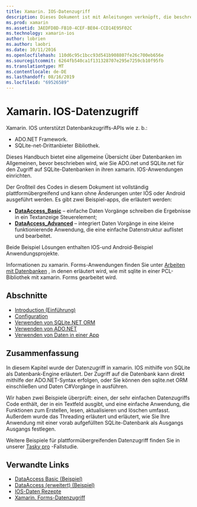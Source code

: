 ```yaml
---
title: Xamarin. IOS-Datenzugriff
description: Dieses Dokument ist mit Anleitungen verknüpft, die beschreiben, wie lokale Datenbanken in einer xamarin. IOS-Anwendung verwendet werden. In verknüpften Inhalten werden sqlite.net, ADO.net und mehr erläutert.
ms.prod: xamarin
ms.assetid: 3AEDFD8D-FB10-4CEF-BE04-CCD14E95F02C
ms.technology: xamarin-ios
author: lobrien
ms.author: laobri
ms.date: 10/11/2016
ms.openlocfilehash: 110d6c95c1bcc93d541b908807fe26c700eb656e
ms.sourcegitcommit: 6264fb540ca1f131328707e295e7259cb10f95fb
ms.translationtype: MT
ms.contentlocale: de-DE
ms.lasthandoff: 08/16/2019
ms.locfileid: "69526589"
---
```

# <a name="xamarinios-data-access"></a>Xamarin. IOS-Datenzugriff

Xamarin. IOS unterstützt Datenbankzugriffs-APIs wie z. b.:

- ADO.NET Framework.
- SQLite-net-Drittanbieter Bibliothek.

Dieses Handbuch bietet eine allgemeine Übersicht über Datenbanken im Allgemeinen, bevor beschrieben wird, wie Sie ADO.net und SQLite.net für den Zugriff auf SQLite-Datenbanken in ihren xamarin. IOS-Anwendungen einrichten. 

Der Großteil des Codes in diesem Dokument ist vollständig plattformübergreifend und kann ohne Änderungen unter IOS oder Android ausgeführt werden. Es gibt zwei Beispiel-apps, die erläutert werden:

- [**DataAccess_Basic**](https://github.com/xamarin/mobile-samples/tree/master/DataAccess/Basic) – einfache Daten Vorgänge schreiben die Ergebnisse in ein Textanzeige Steuerelement;
- [**DataAccess_Advanced**](https://github.com/xamarin/mobile-samples/tree/master/DataAccess/Advanced) – integriert Daten Vorgänge in eine kleine funktionierende Anwendung, die eine einfache Datenstruktur auflistet und bearbeitet.

Beide Beispiel Lösungen enthalten IOS-und Android-Beispiel Anwendungsprojekte.

Informationen zu xamarin. Forms-Anwendungen finden Sie unter [Arbeiten mit Datenbanken](~/xamarin-forms/data-cloud/data/databases.md) , in denen erläutert wird, wie mit sqlite in einer PCL-Bibliothek mit xamarin. Forms gearbeitet wird.

## <a name="sections"></a>Abschnitte

- [Introduction (Einführung)](introduction.md)
- [Configuration](configuration.md)
- [Verwenden von SQLite.NET ORM](using-sqlite-orm.md)
- [Verwenden von ADO.NET](using-adonet.md)
- [Verwenden von Daten in einer App](using-data-in-an-app.md)

## <a name="summary"></a>Zusammenfassung

In diesem Kapitel wurde der Datenzugriff in xamarin. IOS mithilfe von SQLite als Datenbank-Engine erläutert. Der Zugriff auf die Datenbank kann direkt mithilfe der ADO.NET-Syntax erfolgen, oder Sie können den sqlite.net ORM einschließen und Daten C#Vorgänge in ausführen.

Wir haben zwei Beispiele überprüft: einen, der sehr einfachen Datenzugriffs Code enthält, der in ein Textfeld ausgibt, und eine einfache Anwendung, die Funktionen zum Erstellen, lesen, aktualisieren und löschen umfasst. Außerdem wurde das Threading erläutert und erläutert, wie Sie Ihre Anwendung mit einer vorab aufgefüllten SQLite-Datenbank als Ausgangs Ausgangs festlegen.

Weitere Beispiele für plattformübergreifenden Datenzugriff finden Sie in unserer [Tasky pro](~/cross-platform/app-fundamentals/building-cross-platform-applications/case-study-tasky.md) -Fallstudie.

## <a name="related-links"></a>Verwandte Links

- [DataAccess Basic (Beispiel)](https://github.com/xamarin/mobile-samples/tree/master/DataAccess/Basic)
- [DataAccess (erweitert) (Beispiel)](https://github.com/xamarin/mobile-samples/tree/master/DataAccess/Advanced)
- [IOS-Daten Rezepte](https://github.com/xamarin/recipes/tree/master/Recipes/ios/data/sqlite)
- [Xamarin. Forms-Datenzugriff](~/xamarin-forms/data-cloud/data/databases.md)
